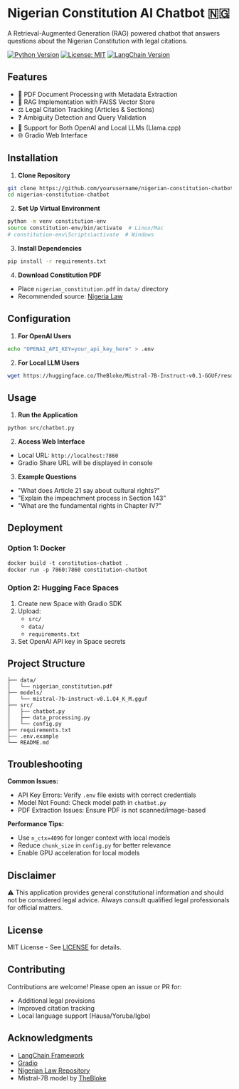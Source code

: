 

# Nigerian Constitution AI Chatbot 🇳🇬

A Retrieval-Augmented Generation (RAG) powered chatbot that answers questions about the Nigerian Constitution with legal citations.

[![Python Version](https://img.shields.io/badge/python-3.8%2B-blue)](https://www.python.org/)
[![License: MIT](https://img.shields.io/badge/License-MIT-yellow.svg)](https://opensource.org/licenses/MIT)
[![LangChain Version](https://img.shields.io/badge/LangChain-0.2.x-green)](https://python.langchain.com/)

## Features

- 📄 PDF Document Processing with Metadata Extraction
- 🧠 RAG Implementation with FAISS Vector Store
- ⚖️ Legal Citation Tracking (Articles & Sections)
- ❓ Ambiguity Detection and Query Validation
- 🤖 Support for Both OpenAI and Local LLMs (Llama.cpp)
- 🌐 Gradio Web Interface

## Installation

1. **Clone Repository**

```bash
git clone https://github.com/yourusername/nigerian-constitution-chatbot.git
cd nigerian-constitution-chatbot
```

2. **Set Up Virtual Environment**
```bash
python -m venv constitution-env
source constitution-env/bin/activate  # Linux/Mac
# constitution-env\Scripts\activate  # Windows
```

3. **Install Dependencies**
```bash
pip install -r requirements.txt
```

4. **Download Constitution PDF**
- Place `nigerian_constitution.pdf` in `data/` directory
- Recommended source: [Nigeria Law](https://www.nigeria-law.org/ConstitutionOfTheFederalRepublicOfNigeria.htm)

## Configuration

1. **For OpenAI Users**
```bash
echo "OPENAI_API_KEY=your_api_key_here" > .env
```

2. **For Local LLM Users**
```bash
wget https://huggingface.co/TheBloke/Mistral-7B-Instruct-v0.1-GGUF/resolve/main/mistral-7b-instruct-v0.1.Q4_K_M.gguf -O models/
```

## Usage

1. **Run the Application**
```bash
python src/chatbot.py
```

2. **Access Web Interface**
- Local URL: `http://localhost:7860`
- Gradio Share URL will be displayed in console

3. **Example Questions**
- "What does Article 21 say about cultural rights?"
- "Explain the impeachment process in Section 143"
- "What are the fundamental rights in Chapter IV?"

## Deployment

### **Option 1: Docker**
```dockerfile
docker build -t constitution-chatbot .
docker run -p 7860:7860 constitution-chatbot
```

### **Option 2: Hugging Face Spaces**
1. Create new Space with Gradio SDK
2. Upload:
   - `src/`
   - `data/`
   - `requirements.txt`
3. Set OpenAI API key in Space secrets

## Project Structure
```
├── data/
│   └── nigerian_constitution.pdf
├── models/
│   └── mistral-7b-instruct-v0.1.Q4_K_M.gguf
├── src/
│   ├── chatbot.py
│   ├── data_processing.py
│   └── config.py
├── requirements.txt
├── .env.example
└── README.md
```

## Troubleshooting

**Common Issues:**
- API Key Errors: Verify `.env` file exists with correct credentials
- Model Not Found: Check model path in `chatbot.py`
- PDF Extraction Issues: Ensure PDF is not scanned/image-based

**Performance Tips:**
- Use `n_ctx=4096` for longer context with local models
- Reduce `chunk_size` in `config.py` for better relevance
- Enable GPU acceleration for local models

## Disclaimer

⚠️ This application provides general constitutional information and should not be considered legal advice. Always consult qualified legal professionals for official matters.

## License

MIT License - See [LICENSE](LICENSE) for details.

## Contributing

Contributions are welcome! Please open an issue or PR for:
- Additional legal provisions
- Improved citation tracking
- Local language support (Hausa/Yoruba/Igbo)

## Acknowledgments
- [LangChain Framework](https://python.langchain.com/)
- [Gradio](https://www.gradio.app/)
- [Nigerian Law Repository](https://www.nigeria-law.org)
- Mistral-7B model by [TheBloke](https://huggingface.co/TheBloke)
```

